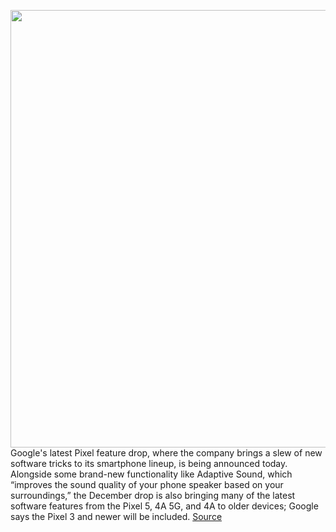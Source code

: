 <img src='https://cdn.vox-cdn.com/thumbor/rlve4J_I6KzQ8uyWtrUNGL_0CFw=/0x0:2040x1360/1200x800/filters:focal(857x517:1183x843)/cdn.vox-cdn.com/uploads/chorus_image/image/68471523/akrales_201012_4137_0010.0.0.jpg' width='700px' /><br/>
Google's latest Pixel feature drop, where the company brings a slew of new software tricks to its smartphone lineup, is being announced today. Alongside some brand-new functionality like Adaptive Sound, which “improves the sound quality of your phone speaker based on your surroundings,” the December drop is also bringing many of the latest software features from the Pixel 5, 4A 5G, and 4A to older devices; Google says the Pixel 3 and newer will be included.
<a href='https://www.theverge.com/2020/12/7/22158452/google-pixel-december-feature-drop-features'> Source <a/>
